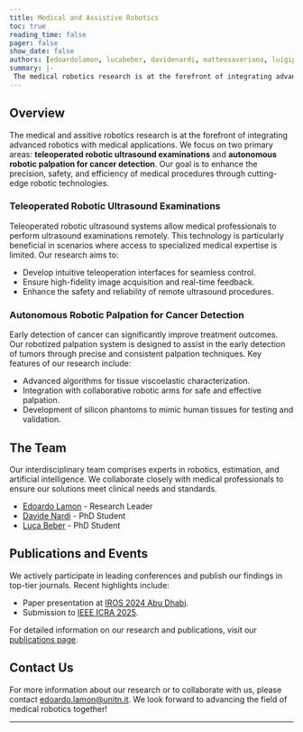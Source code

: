 ```yaml
---
title: Medical and Assistive Robotics 
toc: true
reading_time: false
pager: false
show_date: false
authors: [edoardolamon, lucabeber, davidenardi, matteosaveriano, luigipalopoli, danielefontanelli]
summary: |-
 The medical robotics research is at the forefront of integrating advanced robotics with medical applications. We focus on two primary areas: teleoperated robotic ultrasound examinations and autonomous robotic palpation for cancer detection. Our goal is to enhance the precision, safety, and efficiency of medical procedures through cutting-edge robotic technologies.
---
```


## Overview

The medical and assitive robotics research is at the forefront of integrating advanced robotics with medical applications. We focus on two primary areas: **teleoperated robotic ultrasound examinations** and **autonomous robotic palpation for cancer detection**. Our goal is to enhance the precision, safety, and efficiency of medical procedures through cutting-edge robotic technologies.

### Teleoperated Robotic Ultrasound Examinations

Teleoperated robotic ultrasound systems allow medical professionals to perform ultrasound examinations remotely. This technology is particularly beneficial in scenarios where access to specialized medical expertise is limited. Our research aims to:

- Develop intuitive teleoperation interfaces for seamless control.
- Ensure high-fidelity image acquisition and real-time feedback.
- Enhance the safety and reliability of remote ultrasound procedures.

### Autonomous Robotic Palpation for Cancer Detection

Early detection of cancer can significantly improve treatment outcomes. Our robotized palpation system is designed to assist in the early detection of tumors through precise and consistent palpation techniques. Key features of our research include:

- Advanced algorithms for tissue viscoelastic characterization.
- Integration with collaborative robotic arms for safe and effective palpation.
- Development of silicon phantoms to mimic human tissues for testing and validation.

## The Team

Our interdisciplinary team comprises experts in robotics, estimation, and artificial intelligence. We collaborate closely with medical professionals to ensure our solutions meet clinical needs and standards.

- [Edoardo Lamon](/author/edoardo-lamon/) - Research Leader
- [Davide Nardi](/author/davide-nardi/) - PhD Student
- [Luca Beber](/author/luca-beber/) - PhD Student

## Publications and Events

We actively participate in leading conferences and publish our findings in top-tier journals. Recent highlights include:

- Paper presentation at [IROS 2024 Abu Dhabi](/post/iros2024/).
- Submission to [IEEE ICRA 2025](/publication/nardi-2024-anatomy/).
<!-- - Ongoing research projects and collaborations with renowned institutions. -->

For detailed information on our research and publications, visit our [publications page](/publication/).

## Contact Us

For more information about our research or to collaborate with us, please contact [edoardo.lamon@unitn.it](mailto:edoardo.lamon@unitn.it). We look forward to advancing the field of medical robotics together!

---